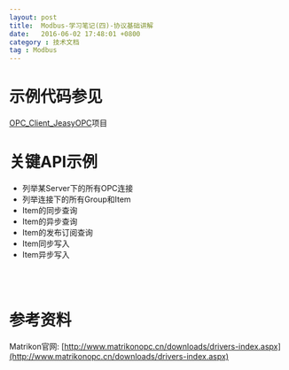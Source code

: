 ```yaml
---
layout: post
title:  Modbus-学习笔记(四)-协议基础讲解
date:   2016-06-02 17:48:01 +0800
category : 技术文档
tag : Modbus
---
```


示例代码参见
================================

[OPC_Client_JeasyOPC](https://github.com/luoyan35714/OPC_Client/tree/master/OPC_Client_Jeasyopc)项目

关键API示例
================================

* 列举某Server下的所有OPC连接
* 列举连接下的所有Group和Item
* Item的同步查询
* Item的异步查询
* Item的发布订阅查询
* Item同步写入
* Item异步写入

<br>
<br>

参考资料
================================

Matrikon官网: [http://www.matrikonopc.cn/downloads/drivers-index.aspx](http://www.matrikonopc.cn/downloads/drivers-index.aspx)
